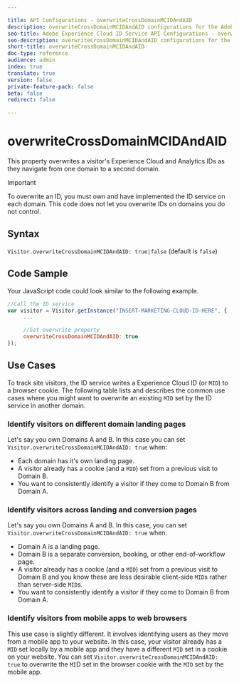```yaml
---

title: API Configurations - overwriteCrossDomainMCIDAndAID
description: overwriteCrossDomainMCIDAndAID configurations for the Adobe Experience Cloud ID Service API
seo-title: Adobe Experience Cloud ID Service API Configurations - overwriteCrossDomainMCIDAndAID
seo-description: overwriteCrossDomainMCIDAndAID configurations for the Adobe Experience Cloud ID Service API
short-title: overwriteCrossDomainMCIDAndAID
doc-type: reference
audience: admin
index: true
translate: true
version: false
private-feature-pack: false
beta: false
redirect: false

---
```


<!--Meta Data Values

**Required Meta for search optimization and page data**

title: free text string

description: free text string

seo-title: free text string

seo-description: free text string

**Optional Meta for extended capabilities**

audience:
all (default), admin, developer, end-user
 
index: true (default), false
 
translate:
true (default), false
 
doc-type:
reference (default), tutorials

version:
false (default), Classic, Standard, 6.5, 6.4, 6.3, 6.2
 
private-feature-pack:
false (default), true
 
beta:
false (default), true
 
redirect:
false (default), pathname
-->

# overwriteCrossDomainMCIDAndAID

This property overwrites a visitor's Experience Cloud and Analytics IDs as they navigate from one domain to a second domain. 

>[!IMPORTANT]
>To overwrite an ID, you must own and have implemented the ID service on each domain. This code does not let you overwrite IDs on domains you do not control.

## Syntax
`Visitor.overwriteCrossDomainMCIDAndAID: true|false` \(default is `false`\)

## Code Sample

Your JavaScript code could look similar to the following example.

```javascript
//Call the ID service
var visitor = Visitor.getInstance("INSERT-MARKETING-CLOUD-ID-HERE", {
     ...

     //Set overwrite property
     overwriteCrossDomainMCIDAndAID: true
});
```

## Use Cases

To track site visitors, the ID service writes a Experience Cloud ID \(or `MID`\) to a browser cookie. The following table lists and describes the common use cases where you might want to overwrite an existing `MID` set by the ID service in another domain.

### Identify visitors on different domain landing pages 
Let's say you own Domains A and B. In this case you can set `Visitor.overwriteCrossDomainMCIDAndAID: true` when:

+ Each domain has it's own landing page.
+ A visitor already has a cookie \(and a `MID`\) set from a previous visit to Domain B.
+ You want to consistently identify a visitor if they come to Domain B from Domain A.

### Identify visitors across landing and conversion pages
Let's say you own Domains A and B. In this case, you can set `Visitor.overwriteCrossDomainMCIDAndAID: true` when:
+ Domain A is a landing page.
+ Domain B is a separate conversion, booking, or other end-of-workflow page.
+ A visitor already has a cookie \(and a `MID`\) set from a previous visit to Domain B and you know these are less desirable client-side `MID`s rather than server-side `MID`s.
+ You want to consistently identify a visitor if they come to Domain B from Domain A.

### Identify visitors from mobile apps to web browsers
This use case is slightly different. It involves identifying users as they move from a mobile app to your website. In this case, your visitor already has a `MID` set locally by a mobile app and they have a different `MID` set in a cookie on your website.
You can set `Visitor.overwriteCrossDomainMCIDAndAID: true` to overwrite the `MI`D set in the browser cookie with the `MID` set by the mobile app.